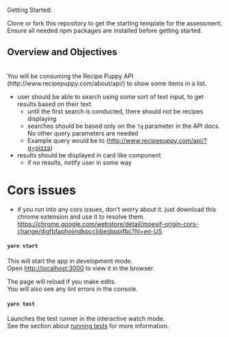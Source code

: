 Getting Started:

Clone or fork this repository to get the starting template for the assessment. Ensure all needed npm packages are installed before getting started.

## Overview and Objectives

<br>
You will be consuming the Recipe Puppy API (http://www.recipepuppy.com/about/api/) to show some items in a list.

- user should be able to search using some sort of text input, to get results based on their text
  - until the first search is conducted, there should not be recipes displaying
  - searches should be based only on the `?q` parameter in the API docs. No other query parameters are needed
  - Example query would be to (http://www.recipepuppy.com/api/?q=pizza)
- results should be displayed in card like component
  - if no results, notify user in some way

# Cors issues
- if you run into any cors issues, don't worry about it. just download this chrome extension and use it to resolve them. https://chrome.google.com/webstore/detail/moesif-origin-cors-change/digfbfaphojjndkpccljibejjbppifbc?hl=en-US
#### `yarn start`

This will start the app in development mode.\
Open [http://localhost:3000](http://localhost:3000) to view it in the browser.

The page will reload if you make edits.\
You will also see any lint errors in the console.

#### `yarn test`

Launches the test runner in the interactive watch mode.\
See the section about [running tests](https://facebook.github.io/create-react-app/docs/running-tests) for more information.

